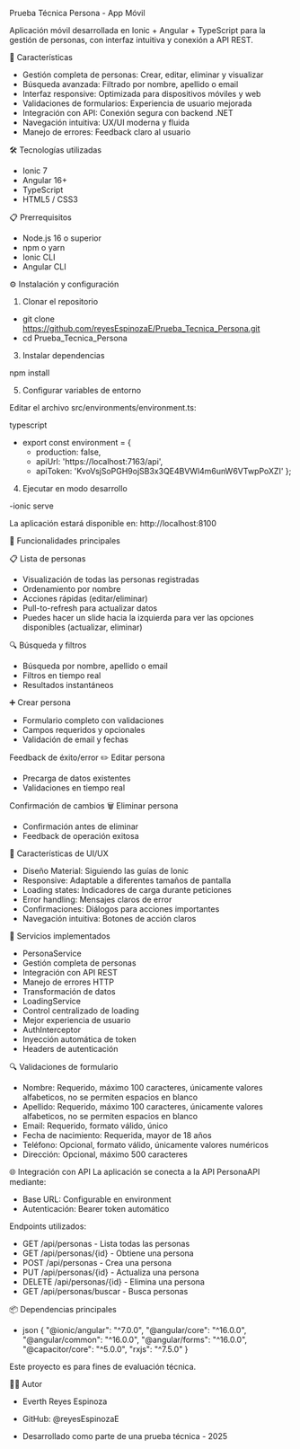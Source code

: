 Prueba Técnica Persona - App Móvil

Aplicación móvil desarrollada en Ionic + Angular + TypeScript para la gestión de personas, con interfaz intuitiva y conexión a API REST.

🚀 Características
- Gestión completa de personas: Crear, editar, eliminar y visualizar
- Búsqueda avanzada: Filtrado por nombre, apellido o email
- Interfaz responsive: Optimizada para dispositivos móviles y web
- Validaciones de formularios: Experiencia de usuario mejorada
- Integración con API: Conexión segura con backend .NET
- Navegación intuitiva: UX/UI moderna y fluida
- Manejo de errores: Feedback claro al usuario

🛠️ Tecnologías utilizadas
- Ionic 7
- Angular 16+
- TypeScript
- HTML5 / CSS3

📋 Prerrequisitos
- Node.js 16 o superior
- npm o yarn
- Ionic CLI
- Angular CLI

⚙️ Instalación y configuración

1. Clonar el repositorio
- git clone https://github.com/reyesEspinozaE/Prueba_Tecnica_Persona.git
- cd Prueba_Tecnica_Persona

3. Instalar dependencias

npm install

5. Configurar variables de entorno
   
Editar el archivo src/environments/environment.ts:

typescript
- export const environment = {
  - production: false,
  - apiUrl: 'https://localhost:7163/api',
  - apiToken: 'KvoVsjSoPGH9ojSB3x3QE4BVWl4m6unW6VTwpPoXZI'
};

4. Ejecutar en modo desarrollo

-ionic serve

La aplicación estará disponible en: http://localhost:8100

🎯 Funcionalidades principales

📋 Lista de personas
- Visualización de todas las personas registradas
- Ordenamiento por nombre
- Acciones rápidas (editar/eliminar)
- Pull-to-refresh para actualizar datos
- Puedes hacer un slide hacia la izquierda para ver las opciones disponibles (actualizar, eliminar)

🔍 Búsqueda y filtros
- Búsqueda por nombre, apellido o email
- Filtros en tiempo real
- Resultados instantáneos

➕ Crear persona

- Formulario completo con validaciones
- Campos requeridos y opcionales
- Validación de email y fechas

Feedback de éxito/error
✏️ Editar persona
- Precarga de datos existentes
- Validaciones en tiempo real

Confirmación de cambios
🗑️ Eliminar persona

- Confirmación antes de eliminar
- Feedback de operación exitosa

🎨 Características de UI/UX

- Diseño Material: Siguiendo las guías de Ionic
- Responsive: Adaptable a diferentes tamaños de pantalla
- Loading states: Indicadores de carga durante peticiones
- Error handling: Mensajes claros de error
- Confirmaciones: Diálogos para acciones importantes
- Navegación intuitiva: Botones de acción claros

🔧 Servicios implementados

- PersonaService
- Gestión completa de personas
- Integración con API REST
- Manejo de errores HTTP
- Transformación de datos
- LoadingService
- Control centralizado de loading
- Mejor experiencia de usuario
- AuthInterceptor
- Inyección automática de token
- Headers de autenticación

🔍 Validaciones de formulario

- Nombre: Requerido, máximo 100 caracteres, únicamente valores alfabeticos, no se permiten espacios en blanco
- Apellido: Requerido, máximo 100 caracteres, únicamente valores alfabeticos, no se permiten espacios en blanco
- Email: Requerido, formato válido, único
- Fecha de nacimiento: Requerida, mayor de 18 años
- Teléfono: Opcional, formato válido, únicamente valores numéricos
- Dirección: Opcional, máximo 500 caracteres
  
🌐 Integración con API
La aplicación se conecta a la API PersonaAPI mediante:

- Base URL: Configurable en environment
- Autenticación: Bearer token automático

Endpoints utilizados:
- GET /api/personas - Lista todas las personas
- GET /api/personas/{id} - Obtiene una persona
- POST /api/personas - Crea una persona
- PUT /api/personas/{id} - Actualiza una persona
- DELETE /api/personas/{id} - Elimina una persona
- GET /api/personas/buscar - Busca personas

📦 Dependencias principales
- json
{
  "@ionic/angular": "^7.0.0",
  "@angular/core": "^16.0.0",
  "@angular/common": "^16.0.0",
  "@angular/forms": "^16.0.0",
  "@capacitor/core": "^5.0.0",
  "rxjs": "^7.5.0"
}

Este proyecto es para fines de evaluación técnica.

👨‍💻 Autor
- Everth Reyes Espinoza

- GitHub: @reyesEspinozaE
- Desarrollado como parte de una prueba técnica - 2025
